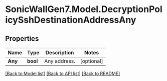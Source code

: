 # SonicWallGen7.Model.DecryptionPolicySshDestinationAddressAny

## Properties

Name | Type | Description | Notes
------------ | ------------- | ------------- | -------------
**Any** | **bool** | Any address. | [optional] 

[[Back to Model list]](../README.md#documentation-for-models) [[Back to API list]](../README.md#documentation-for-api-endpoints) [[Back to README]](../README.md)

